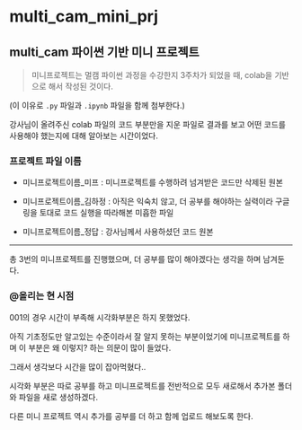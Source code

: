 # multi_cam_mini_prj
## multi_cam 파이썬 기반 미니 프로젝트

> 미니프로젝트는 멀캠 파이썬 과정을 수강한지 3주차가 되었을 때, colab을 기반으로 해서 작성된 것이다.

(이 이유로 `.py` 파일과 `.ipynb` 파일을 함께 첨부한다.)

강사님이 올려주신 colab 파일의 코드 부분만을 지운 파일로 결과를 보고 어떤 코드를 사용해야 했는지에 대해 알아보는 시간이었다.


### 프로젝트 파일 이름

- 미니프로젝트이름_미프 : 미니프로젝트를 수행하려 넘겨받은 코드만 삭제된 원본

- 미니프로젝트이름_김하정 : 아직은 익숙치 않고, 더 공부를 해야하는 실력이라 구글링을 토대로 코드 실행을 따라해본 미흡한 파일

- 미니프로젝트이름_정답 : 강사님께서 사용하셨던 코드 원본


___

총 3번의 미니프로젝트를 진행했으며, 더 공부를 많이 해야겠다는 생각을 하며 남겨둔다.


### @올리는 현 시점

001의 경우 시간이 부족해 시각화부분은 하지 못했었다.

아직 기초정도만 알고있는 수준이라서 잘 알지 못하는 부분이었기에 미니프로젝트를 하며 이 부분은 왜 이렇지? 하는 의문이 많이 들었다.

그래서 생각보다 시간을 많이 잡아먹혔다..

시각화 부분은 따로 공부를 하고 미니프로젝트를 전반적으로 모두 새로해서 추가본 폴더와 파일을 새로 생성하겠다.

다른 미니 프로젝트 역시 추가를 공부를 더 하고 함께 업로드 해보도록 한다.
